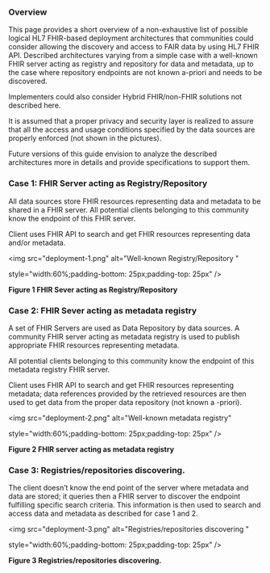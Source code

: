### Overview

This page provides a short overview of a non-exhaustive list of possible
logical HL7 FHIR-based deployment architectures that communities could
consider allowing the discovery and access to FAIR data by using HL7
FHIR API. Described architectures varying from a simple case with a
well-known FHIR server acting as registry and repository for data and
metadata, up to the case where repository endpoints are not known
a-priori and needs to be discovered.

Implementers could also consider Hybrid FHIR/non-FHIR solutions not
described here.

It is assumed that a proper privacy and security layer is realized to
assure that all the access and usage conditions specified by the data
sources are properly enforced (not shown in the pictures).

Future versions of this guide envision to analyze the described
architectures more in details and provide specifications to support
them.

### Case 1: FHIR Server acting as Registry/Repository

All data sources store FHIR resources representing data and metadata to
be shared in a FHIR server. All potential clients belonging to this
community know the endpoint of this FHIR server.

Client uses FHIR API to search and get FHIR resources representing data
and/or metadata.

<div>

<img src="deployment-1.png" alt="Well-known Registry/Repository "

style="width:60%;padding-bottom: 25px;padding-top: 25px" />

</div>

**Figure 1 FHIR Sever acting as Registry/Repository**

### Case 2: FHIR Sever acting as metadata registry

A set of FHIR Servers are used as Data Repository by data sources. A
community FHIR server acting as metadata registry is used to publish
appropriate FHIR resources representing metadata.

All potential clients belonging to this community know the endpoint of
this metadata registry FHIR server.

Client uses FHIR API to search and get FHIR resources representing
metadata; data references provided by the retrieved resources are then
used to get data from the proper data repository (not known a -priori).

<div>

<img src="deployment-2.png" alt="Well-known metadata registry"

style="width:60%;padding-bottom: 25px;padding-top: 25px" />

</div>

**Figure 2 FHIR server acting as metadata registry**

### Case 3: Registries/repositories discovering.

The client doesn’t know the end point of the server where metadata and
data are stored; it queries then a FHIR server to discover the endpoint
fulfilling specific search criteria. This information is then used to
search and access data and metadata as described for case 1 and 2.

<div>

<img src="deployment-3.png" alt="Registries/repositories discovering "

style="width:60%;padding-bottom: 25px;padding-top: 25px" />

</div>

**Figure 3 Registries/repositories discovering.**
